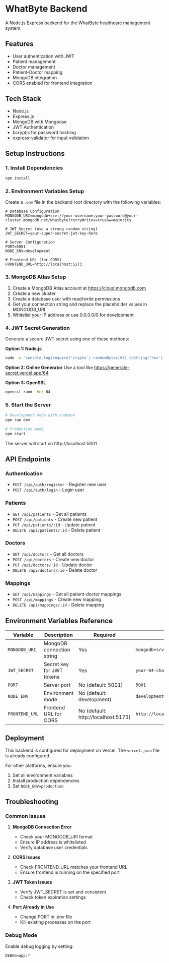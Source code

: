 # WhatByte Backend

A Node.js Express backend for the WhatByte healthcare management system.

## Features

- User authentication with JWT
- Patient management
- Doctor management
- Patient-Doctor mapping
- MongoDB integration
- CORS enabled for frontend integration

## Tech Stack

- Node.js
- Express.js
- MongoDB with Mongoose
- JWT Authentication
- bcryptjs for password hashing
- express-validator for input validation

## Setup Instructions

### 1. Install Dependencies

```bash
npm install
```

### 2. Environment Variables Setup

Create a `.env` file in the backend root directory with the following variables:

```env
# Database Configuration
MONGODB_URI=mongodb+srv://your-username:your-password@your-cluster.mongodb.net/whatbyte?retryWrites=true&w=majority

# JWT Secret (use a strong random string)
JWT_SECRET=your-super-secret-jwt-key-here

# Server Configuration
PORT=5001
NODE_ENV=development

# Frontend URL (for CORS)
FRONTEND_URL=http://localhost:5173
```

### 3. MongoDB Atlas Setup

1. Create a MongoDB Atlas account at https://cloud.mongodb.com
2. Create a new cluster
3. Create a database user with read/write permissions
4. Get your connection string and replace the placeholder values in MONGODB_URI
5. Whitelist your IP address or use 0.0.0.0/0 for development

### 4. JWT Secret Generation

Generate a secure JWT secret using one of these methods:

**Option 1: Node.js**
```bash
node -e "console.log(require('crypto').randomBytes(64).toString('hex'))"
```

**Option 2: Online Generator**
Use a tool like https://generate-secret.vercel.app/64

**Option 3: OpenSSL**
```bash
openssl rand -hex 64
```

### 5. Start the Server

```bash
# Development mode with nodemon
npm run dev

# Production mode
npm start
```

The server will start on http://localhost:5001

## API Endpoints

### Authentication
- `POST /api/auth/register` - Register new user
- `POST /api/auth/login` - Login user

### Patients
- `GET /api/patients` - Get all patients
- `POST /api/patients` - Create new patient
- `PUT /api/patients/:id` - Update patient
- `DELETE /api/patients/:id` - Delete patient

### Doctors
- `GET /api/doctors` - Get all doctors
- `POST /api/doctors` - Create new doctor
- `PUT /api/doctors/:id` - Update doctor
- `DELETE /api/doctors/:id` - Delete doctor

### Mappings
- `GET /api/mappings` - Get all patient-doctor mappings
- `POST /api/mappings` - Create new mapping
- `DELETE /api/mappings/:id` - Delete mapping

## Environment Variables Reference

| Variable | Description | Required | Example |
|----------|-------------|----------|---------|
| `MONGODB_URI` | MongoDB connection string | Yes | `mongodb+srv://user:pass@cluster.mongodb.net/whatbyte` |
| `JWT_SECRET` | Secret key for JWT tokens | Yes | `your-64-character-random-string` |
| `PORT` | Server port | No (default: 5001) | `5001` |
| `NODE_ENV` | Environment mode | No (default: development) | `development` |
| `FRONTEND_URL` | Frontend URL for CORS | No (default: http://localhost:5173) | `http://localhost:5173` |

## Deployment

This backend is configured for deployment on Vercel. The `vercel.json` file is already configured.

For other platforms, ensure you:
1. Set all environment variables
2. Install production dependencies
3. Set `NODE_ENV=production`

## Troubleshooting

### Common Issues

1. **MongoDB Connection Error**
   - Check your MONGODB_URI format
   - Ensure IP address is whitelisted
   - Verify database user credentials

2. **CORS Issues**
   - Check FRONTEND_URL matches your frontend URL
   - Ensure frontend is running on the specified port

3. **JWT Token Issues**
   - Verify JWT_SECRET is set and consistent
   - Check token expiration settings

4. **Port Already in Use**
   - Change PORT in .env file
   - Kill existing processes on the port

### Debug Mode

Enable debug logging by setting:
```env
DEBUG=app:*
```
